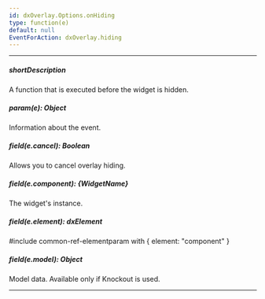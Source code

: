 ```yaml
---
id: dxOverlay.Options.onHiding
type: function(e)
default: null
EventForAction: dxOverlay.hiding
---
```

---
##### shortDescription
A function that is executed before the widget is hidden.

##### param(e): Object
Information about the event.

##### field(e.cancel): Boolean
Allows you to cancel overlay hiding.

##### field(e.component): {WidgetName}
The widget's instance.

##### field(e.element): dxElement
#include common-ref-elementparam with { element: "component" }

##### field(e.model): Object
Model data. Available only if Knockout is used.

---
